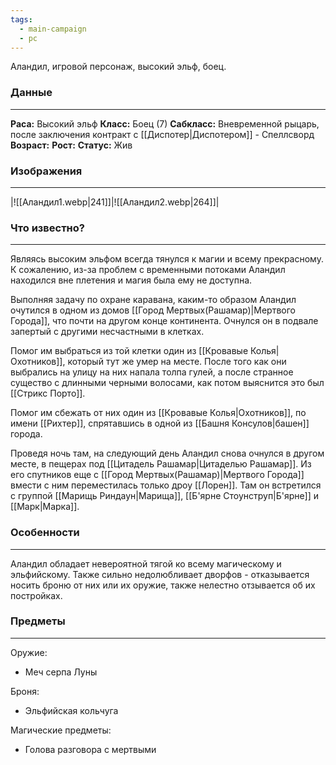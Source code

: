 ```yaml
---
tags:
  - main-campaign
  - pc
---
```

Аландил, игровой персонаж, высокий эльф, боец.
### Данные
---
**Раса:** Высокий эльф
**Класс:** Боец (7)
**Сабкласс:** Вневременной рыцарь, после заключения контракт с [[Диспотер|Диспотером]] - Спеллсворд
**Возраст:** 
**Рост:**
**Статус:** Жив

### Изображения
---
|![[Аландил1.webp|241]]|![[Аландил2.webp|264]]|

### Что известно?
---
Являясь высоким эльфом всегда тянулся к магии и всему прекрасному. К сожалению, из-за проблем с временными потоками Аландил находился вне плетения и магия была ему не доступна.

Выполняя задачу по охране каравана, каким-то образом Аландил очутился в одном из домов [[Город Мертвых(Рашамар)|Мертвого Города]], что почти на другом конце континента. Очнулся он в подвале запертый с другими несчастными в клетках.

Помог им выбраться из той клетки один из [[Кровавые Колья|Охотников]], который тут же умер на месте.
После того как они выбрались на улицу на них напала толпа гулей, а после странное существо с длинными черными волосами, как потом выяснится это был [[Стрикс Порто]].

Помог им сбежать от них один из [[Кровавые Колья|Охотников]], по имени [[Рихтер]], спрятавшись в одной из [[Башня Консулов|башен]] города.

Проведя ночь там, на следующий день Аландил снова очнулся в другом месте, в пещерах под [[Цитадель Рашамар|Цитаделью Рашамар]]. Из его спутников еще с [[Город Мертвых(Рашамар)|Мертвого Города]] вмести с ним переместилась только дроу [[Лорен]]. Там он встретился с группой [[Марищь Риндаун|Марища]], [[Б'ярне Стоунструп|Б'ярне]] и [[Марк|Марка]].

### Особенности
---
Аландил обладает невероятной тягой ко всему магическому и эльфийскому. 
Также сильно недолюбливает дворфов - отказывается носить броню от них или их оружие, также нелестно отзывается об их постройках. 

### Предметы
---
Оружие:
- Меч серпа Луны

Броня:
- Эльфийская кольчуга

Магические предметы:
- Голова разговора с мертвыми